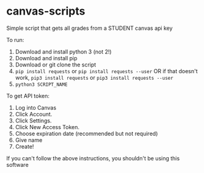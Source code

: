 # canvas-scripts
Simple script that gets all grades from a STUDENT canvas api key

To run:
1. Download and install python 3 (not 2!)
2. Download and install pip
3. Download or git clone the script
4. `pip install requests` or `pip install requests --user` OR if that doesn't work, `pip3 install requests` or `pip3 install requests --user`
5. `python3 SCRIPT_NAME`

To get API token:
1. Log into Canvas
2. Click Account.
3. Click Settings.
4. Click New Access Token.
5. Choose expiration date (recommended but not required)
6. Give name
7. Create!

If you can't follow the above instructions, you shouldn't be using this software
